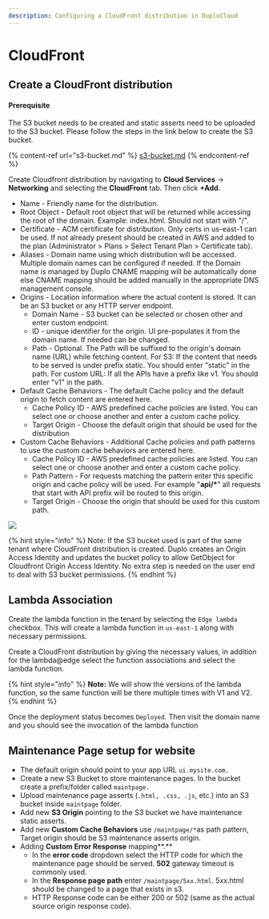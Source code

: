 ```yaml
---
description: Configuring a CloudFront distribution in DuploCloud
---
```


# CloudFront

## Create a CloudFront distribution

#### Prerequisite

The S3 bucket needs to be created and static asserts need to be uploaded to the S3 bucket. Please follow the steps in the link below to create the S3 bucket.

{% content-ref url="s3-bucket.md" %}
[s3-bucket.md](s3-bucket.md)
{% endcontent-ref %}

Create Cloudfront distribution by navigating to **Cloud Services** -> **Networking** and selecting the **CloudFront** tab. Then click **+Add**.&#x20;

* Name - Friendly name for the distribution.
* Root Object - Default root object that will be returned while accessing the root of the domain. Example: index.html. Should not start with "/".
* Certificate - ACM certificate for distribution. Only certs in us-east-1 can be used. If not already present should be created in AWS and added to the plan (Administrator > Plans > Select Tenant Plan > Certificate tab).
* Aliases - Domain name using which distribution will be accessed. Multiple domain names can be configured if needed. If the Domain name is managed by Duplo CNAME mapping will be automatically done else CNAME mapping should be added manually in the appropriate DNS management console.
* Origins - Location information where the actual content is stored. It can be an S3 bucket or any HTTP server endpoint.
  * Domain Name - S3 bucket can be selected or chosen other and enter custom endpoint.
  * ID - unique identifier for the origin. UI pre-populates it from the domain name. If needed can be changed.
  * Path - Optional. The Path will be suffixed to the origin's domain name (URL) while fetching content. For S3: If the content that needs to be served is under prefix static. You should enter "static" in the path. For custom URL: If all the APIs have a prefix like v1. You should enter "v1" in the path.
* Default Cache Behaviors - The default Cache policy and the default origin to fetch content are entered here.
  * Cache Policy ID - AWS predefined cache policies are listed. You can select one or choose another and enter a custom cache policy.&#x20;
  * Target Origin - Choose the default origin that should be used for the distribution
* Custom Cache Behaviors - Additional Cache policies and path patterns to use the custom cache behaviors are entered here.
  * Cache Policy ID - AWS predefined cache policies are listed. You can select one or choose another and enter a custom cache policy.&#x20;
  * Path Pattern - For requests matching the pattern enter this specific origin and cache policy will be used. For example "**api/\***" all requests that start with API prefix will be routed to this origin.
  * Target Origin - Choose the origin that should be used for this custom path.

![](../../.gitbook/assets/cloudfrontdistribution-form.jpg)

{% hint style="info" %}
Note: If the S3 bucket used is part of the same tenant where CloudFront distribution is created. Duplo creates an Origin Access Identity and updates the bucket policy to allow GetObject for Cloudfront Origin Access Identity. No extra step is needed on the user end to deal with S3 bucket permissions.
{% endhint %}

## Lambda Association

Create the lambda function in the tenant by selecting the `Edge lambda` checkbox. This will create a lambda function in `us-east-1` along with necessary permissions.

Create a CloudFront distribution by giving the necessary values, in addition for the lambda@edge select the function associations and select the lambda function.

{% hint style="info" %}
**Note:** We will show the versions of the lambda function, so the same function will be there multiple times with V1 and V2.
{% endhint %}

Once the deployment status becomes `Deployed`. Then visit the domain name and you should see the invocation of the lambda function

## Maintenance Page setup for website

* The default origin should point to your app URL `ui.mysite.com.`
* Create a new S3 Bucket to store maintenance pages. In the bucket create a prefix/folder called `maintpage.`
* Upload maintenance page asserts (`.html, .css, .js`, etc.) into an S3 bucket inside `maintpage` folder.
* Add new **S3 Origin** pointing to the S3 bucket we have maintenance static asserts.
* Add new **Custom Cache Behaviors** use `/maintpage/*`as path pattern, Target origin should be S3  maintenance asserts origin.
* Adding **Custom Error Response** mapping**.**
  * &#x20;In the **error code** dropdown select the HTTP code for which the maintenance page should be served. **502** gateway timeout is commonly used.
  * In the **Response page path** enter `/maintpage/5xx.html`. 5xx.html should be changed to a page that exists in s3.
  * HTTP Response code can be either 200 or 502 (same as the actual source origin response code).
